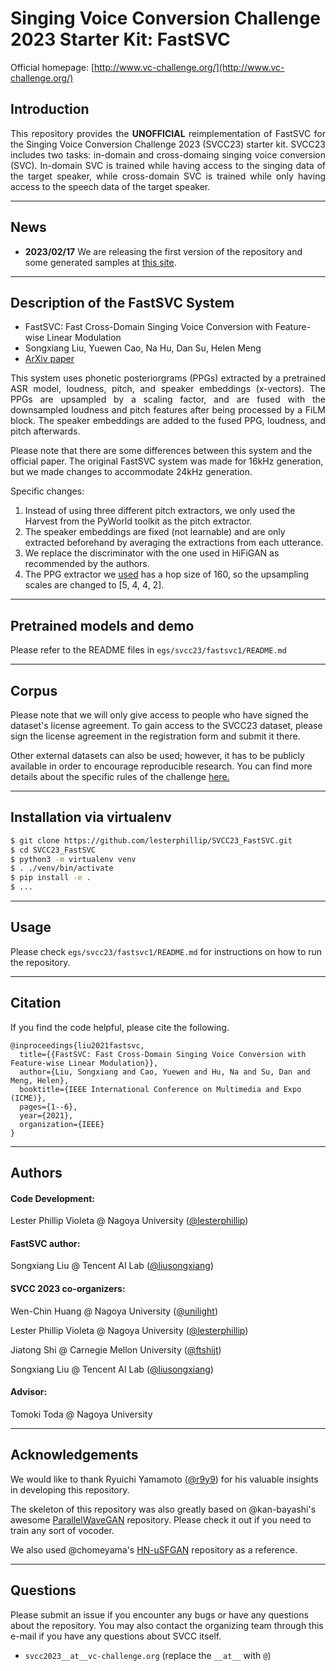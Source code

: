 # Singing Voice Conversion Challenge 2023 Starter Kit: FastSVC

Official homepage: [http://www.vc-challenge.org/](http://www.vc-challenge.org/)

## Introduction

<p align="justify"> 
This repository provides the <strong>UNOFFICIAL</strong> reimplementation of FastSVC for the Singing Voice Conversion Challenge 2023 (SVCC23) starter kit. SVCC23 includes two tasks: in-domain and cross-domaing singing voice conversion (SVC). In-domain SVC is trained while having access to the singing data of the target speaker, while cross-domain SVC is trained while only having access to the speech data of the target speaker.
</p>

---
## News
- **2023/02/17** We are releasing the first version of the repository and some generated samples at [this site]().

---
## Description of the FastSVC System
- FastSVC: Fast Cross-Domain Singing Voice Conversion with Feature-wise Linear Modulation
- Songxiang Liu, Yuewen Cao, Na Hu, Dan Su, Helen Meng
- [ArXiv paper](https://arxiv.org/abs/2011.05731)

<p align="justify"> 
This system uses phonetic posteriorgrams (PPGs) extracted by a pretrained ASR model, loudness, pitch, and speaker embeddings (x-vectors). The PPGs are upsampled by a scaling factor, and are fused with the downsampled loudness and pitch features after being processed by a FiLM block. The speaker embeddings are added to the fused PPG, loudness, and pitch afterwards.
</p>

Please note that there are some differences between this system and the official paper. The original FastSVC system was made for 16kHz generation, but we made changes to accommodate 24kHz generation.

Specific changes:
1. Instead of using three different pitch extractors, we only used the Harvest from the PyWorld toolkit as the pitch extractor.
2. The speaker embeddings are fixed (not learnable) and are only extracted beforehand by averaging the extractions from each utterance. 
3. We replace the discriminator with the one used in HiFiGAN as recommended by the authors.
4. The PPG extractor we [used](https://github.com/liusongxiang/ppg-vc/tree/main/conformer_ppg_model) has a hop size of 160, so the upsampling scales are changed to [5, 4, 4, 2].

---
## Pretrained models and demo 

Please refer to the README files in `egs/svcc23/fastsvc1/README.md`

---
## Corpus

Please note that we will only give access to people who have signed the dataset's license agreement. To gain access to the SVCC23 dataset, please sign the license agreement in the registration form and submit it there. 

Other external datasets can also be used; however, it has to be publicly available in order to encourage reproducible research. You can find more details about the specific rules of the challenge [here.](http://www.vc-challenge.org/rules.html)

---
## Installation via virtualenv

```bash
$ git clone https://github.com/lesterphillip/SVCC23_FastSVC.git
$ cd SVCC23_FastSVC
$ python3 -m virtualenv venv
$ . ./venv/bin/activate
$ pip install -e .
$ ...
```

---
## Usage

Please check `egs/svcc23/fastsvc1/README.md` for instructions on how to run the repository.

---
## Citation

If you find the code helpful, please cite the following.

```
@inproceedings{liu2021fastsvc,
  title={{FastSVC: Fast Cross-Domain Singing Voice Conversion with Feature-wise Linear Modulation}},
  author={Liu, Songxiang and Cao, Yuewen and Hu, Na and Su, Dan and Meng, Helen},
  booktitle={IEEE International Conference on Multimedia and Expo (ICME)},
  pages={1--6},
  year={2021},
  organization={IEEE}
}
```

---
## Authors

#### Code Development:
Lester Phillip Violeta @ Nagoya University ([@lesterphillip](https://github.com/lesterphillip))

#### FastSVC author:
Songxiang Liu @ Tencent AI Lab ([@liusongxiang](https://github.com/liusongxiang))

#### SVCC 2023 co-organizers:
Wen-Chin Huang @ Nagoya University ([@unilight](https://github.com/unilight))

Lester Phillip Violeta @ Nagoya University ([@lesterphillip](https://github.com/lesterphillip))

Jiatong Shi @ Carnegie Mellon University ([@ftshijt](https://github.com/ftshijt))

Songxiang Liu @ Tencent AI Lab ([@liusongxiang](https://github.com/liusongxiang))

#### Advisor:
Tomoki Toda @ Nagoya University

---

## Acknowledgements
We would like to thank Ryuichi Yamamoto ([@r9y9](https://github.com/r9y9)) for his valuable insights in developing this repository.

The skeleton of this repository was also greatly based on @kan-bayashi's awesome [ParallelWaveGAN](https://github.com/kan-bayashi/ParallelWaveGAN) repository. Please check it out if you need to train any sort of vocoder. 

We also used @chomeyama's [HN-uSFGAN](https://github.com/chomeyama/HN-UnifiedSourceFilterGAN) repository as a reference.

---
## Questions

Please submit an issue if you encounter any bugs or have any questions about the repository. You may also contact the organizing team through this e-mail if you have any questions about SVCC itself.

- `svcc2023__at__vc-challenge.org`  (replace the `__at__` with `@`)
